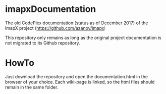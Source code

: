 # imapxDocumentation
The old CodePlex documentation (status as of December 2017) of the ImapX project (https://github.com/azanov/imapx)


This repository only remains as long as the original project documentation is not migrated to its Github repository.


# HowTo
Just download the repository and open the documentation.html in the browser of your choice. Each wiki-page is linked, so the html files should remain in the same folder.
